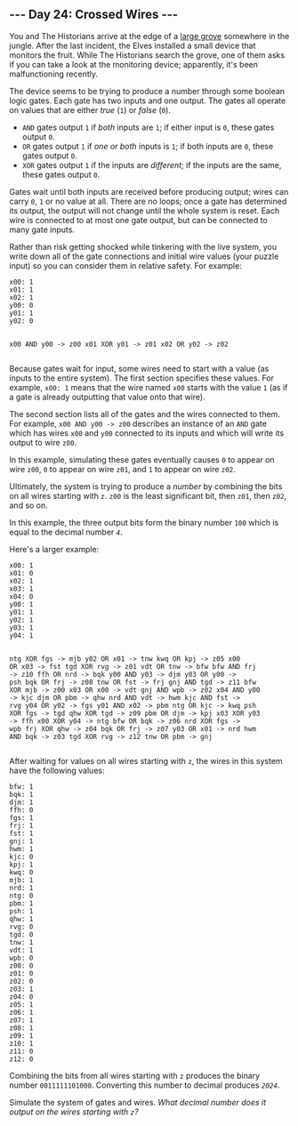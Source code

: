 <h2>--- Day 24: Crossed Wires ---</h2><p>You and The Historians arrive at the edge of a <a href="/2022/day/23">large grove</a> somewhere in the jungle. After the last incident, the Elves installed a small device that monitors the fruit. While The Historians search the grove, one of them asks if you can take a look at the monitoring device; apparently, it's been malfunctioning recently.</p>
<p>The device seems to be trying to produce a number through some boolean logic gates. Each gate has two inputs and one output. The gates all operate on values that are either <em>true</em> (<code>1</code>) or <em>false</em> (<code>0</code>).</p>
<ul>
<li><code>AND</code> gates output <code>1</code> if <em>both</em> inputs are <code>1</code>; if either input is <code>0</code>, these gates output <code>0</code>.</li>
<li><code>OR</code> gates output <code>1</code> if <em>one or both</em> inputs is <code>1</code>; if both inputs are <code>0</code>, these gates output <code>0</code>.</li>
<li><code>XOR</code> gates output <code>1</code> if the inputs are <em>different</em>; if the inputs are the same, these gates output <code>0</code>.</li>
</ul>
<p>Gates wait until both inputs are received before producing output; wires can carry <code>0</code>, <code>1</code> or no value at all. There are no loops; once a gate has determined its output, the output will not change until the whole system is reset. Each wire is connected to at most one gate output, but can be connected to many gate inputs.</p>
<p>Rather than risk getting shocked while tinkering with the live system, you write down all of the gate connections and initial wire values (your puzzle input) so you can consider them in relative safety. For example:</p>
<pre><code>x00: 1
x01: 1
x02: 1
y00: 0
y01: 1
y02: 0

x00 AND y00 -&gt; z00
x01 XOR y01 -&gt; z01
x02 OR y02 -&gt; z02
</code></pre>
<p>Because gates wait for input, some wires need to start with a value (as inputs to the entire system). The first section specifies these values. For example, <code>x00: 1</code> means that the wire named <code>x00</code> starts with the value <code>1</code> (as if a gate is already outputting that value onto that wire).</p>
<p>The second section lists all of the gates and the wires connected to them. For example, <code>x00 AND y00 -&gt; z00</code> describes an instance of an <code>AND</code> gate which has wires <code>x00</code> and <code>y00</code> connected to its inputs and which will write its output to wire <code>z00</code>.</p>
<p>In this example, simulating these gates eventually causes <code>0</code> to appear on wire <code>z00</code>, <code>0</code> to appear on wire <code>z01</code>, and <code>1</code> to appear on wire <code>z02</code>.</p>
<p>Ultimately, the system is trying to produce a <em>number</em> by combining the bits on all wires starting with <code>z</code>. <code>z00</code> is the least significant bit, then <code>z01</code>, then <code>z02</code>, and so on.</p>
<p>In this example, the three output bits form the binary number <code>100</code> which is equal to the decimal number <code><em>4</em></code>.</p>
<p>Here's a larger example:</p>
<pre><code>x00: 1
x01: 0
x02: 1
x03: 1
x04: 0
y00: 1
y01: 1
y02: 1
y03: 1
y04: 1

ntg XOR fgs -&gt; mjb
y02 OR x01 -&gt; tnw
kwq OR kpj -&gt; z05
x00 OR x03 -&gt; fst
tgd XOR rvg -&gt; z01
vdt OR tnw -&gt; bfw
bfw AND frj -&gt; z10
ffh OR nrd -&gt; bqk
y00 AND y03 -&gt; djm
y03 OR y00 -&gt; psh
bqk OR frj -&gt; z08
tnw OR fst -&gt; frj
gnj AND tgd -&gt; z11
bfw XOR mjb -&gt; z00
x03 OR x00 -&gt; vdt
gnj AND wpb -&gt; z02
x04 AND y00 -&gt; kjc
djm OR pbm -&gt; qhw
nrd AND vdt -&gt; hwm
kjc AND fst -&gt; rvg
y04 OR y02 -&gt; fgs
y01 AND x02 -&gt; pbm
ntg OR kjc -&gt; kwq
psh XOR fgs -&gt; tgd
qhw XOR tgd -&gt; z09
pbm OR djm -&gt; kpj
x03 XOR y03 -&gt; ffh
x00 XOR y04 -&gt; ntg
bfw OR bqk -&gt; z06
nrd XOR fgs -&gt; wpb
frj XOR qhw -&gt; z04
bqk OR frj -&gt; z07
y03 OR x01 -&gt; nrd
hwm AND bqk -&gt; z03
tgd XOR rvg -&gt; z12
tnw OR pbm -&gt; gnj
</code></pre>
<p>After waiting for values on all wires starting with <code>z</code>, the wires in this system have the following values:</p>
<pre><code>bfw: 1
bqk: 1
djm: 1
ffh: 0
fgs: 1
frj: 1
fst: 1
gnj: 1
hwm: 1
kjc: 0
kpj: 1
kwq: 0
mjb: 1
nrd: 1
ntg: 0
pbm: 1
psh: 1
qhw: 1
rvg: 0
tgd: 0
tnw: 1
vdt: 1
wpb: 0
z00: 0
z01: 0
z02: 0
z03: 1
z04: 0
z05: 1
z06: 1
z07: 1
z08: 1
z09: 1
z10: 1
z11: 0
z12: 0
</code></pre>
<p>Combining the bits from all wires starting with <code>z</code> produces the binary number <code>0011111101000</code>. Converting this number to decimal produces <code><em>2024</em></code>.</p>
<p>Simulate the system of gates and wires. <em>What decimal number does it output on the wires starting with <code>z</code>?</em></p>
